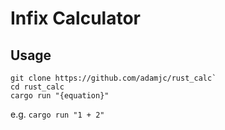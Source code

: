 # Infix Calculator

## Usage

```
git clone https://github.com/adamjc/rust_calc`
cd rust_calc
cargo run "{equation}"
```
e.g. `cargo run "1 + 2"`
